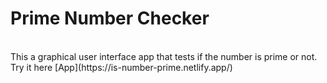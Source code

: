 # Prime Number Checker
<br>
This a graphical user interface app that tests if the number is prime or not.
Try it here [App](https://is-number-prime.netlify.app/)
